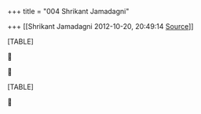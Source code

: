 +++
title = "004 Shrikant Jamadagni"

+++
[[Shrikant Jamadagni	2012-10-20, 20:49:14 [Source](https://groups.google.com/g/bvparishat/c/8jnptpMI_Es)]]



[TABLE]





[TABLE]



